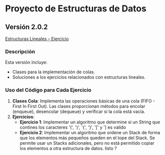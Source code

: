 # Proyecto de Estructuras de Datos

## Versión 2.0.2

[Estructuras Lineales – Ejercicio](https://github.com/tu_usuario/tu_repositorio/releases/tag/v2.0.2)

### Descripción

Esta versión incluye:
- Clases para la implementación de colas.
- Soluciones a los ejercicios relacionados con estructuras lineales.

### Uso del Código para Cada Ejercicio

1. **Clases Cola**: Implementa las operaciones básicas de una cola (FIFO - First In First Out). Las clases proporcionan métodos para encolar (enqueue), desencolar (dequeue) y verificar si la cola está vacía.
2. **Ejercicios**:
   - **Ejercicio 1**: Implementar un algoritmo que determine si un String que contines los caracteres  '(', ')', '{', '}', '[' y '] es valido
   - **Ejercicio 2**: Implementar un algoritmo que ordene un Stack de forma que los elementos más pequeños queden en el tope del Stack. Se permite usar un Stacks adicionales, pero no está permitido copiar los elementos a otra estructura de datos. listo ?


